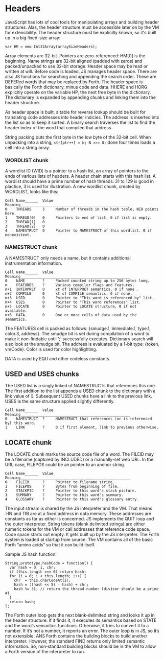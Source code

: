 # Headers
JavaScript has lots of cool tools for manipulating arrays and building header structures. Alas, the header structure must be accessible later on by the VM for extensibility. The header structure must be explicitly known, so it's built up in a big fixed-size array:

`var HM = new Int32Array(arraySizeHeaders);`

Array elements are 32-bit. Pointers are zero-referenced: HM[0] is the beginning. Name strings are 32-bit aligned (padded with zeros) and packed/unpacked to use 32-bit storage. Header space may be read or written at will. Before code is loaded, JS manages header space. There are also JS functions for searching and appending the search order. These are DEFERed words that may be replaced by Forth. The header space is basically the Forth dictionary, minus code and data. HHERE and HORG explicitly operate on the variable HP, the next free byte in the dictionary. The dictionary is expanded by appending chunks and linking them into the header structure.

As header space is built, a table for reverse lookup should be built for translating code addresses into header indicies. The address is inserted into the list so as to keep it sorted. A binary search traverses the list to find the header index of the word that compiled that address.

String packing puts the first byte in the low byte of the 32-bit cell. When unpacking into a string, `str[ptr++] = N; N >>= 8;` done four times loads a cell into a string array.

### WORDLIST chunk

A wordlist ID (WID) is a pointer to a hash list, an array of pointers to the ends of various lists of headers. A header chain starts with this hash list. A wordlist should have a prime number of hash threads: 31 to 129 is good in plactice, 3 is used for illustration. A new wordlist chunk, created by WORDLIST, looks like this:
```
Cell Name______  Value Meaning__________________________________________________
0    THREADS     3     Number of threads in the hash table, WID points here.    
1    THREAD[0]   0     Pointers to end of list, 0 if list is empty.             
2    THREAD[1]   0                                                              
3    THREAD[2]   0                                                              
4    NAMESTRUCT  0     Pointer to NAMESTRUCT of this wordlist. 0 if nonexistent.
```
### NAMESTRUCT chunk

A NAMESTRUCT only needs a name, but it contains additional instrumentation information.

```
Cell Name______  Value Meaning__________________________________________________
0    NAME        ?     Packed counted string up to 256 bytes long.              
n    FEATURES    ?     Various compiler flags and features.                     
n+1  INTERPRET   0     xt of INTERPRET semantics. 0 if none .                   
n+2  COMPILE     0     xt of COMPILE semantics. 0 if none.                      
n+3  USED        0     Pointer to "This word is referenced by" list.            
n+4  USES        0     Pointer to "This word references" list.                  
n+5  LOCATE      0     Pointer to LOCATE structure, 0 if not available.         
n+6  DATA        0     One or more cells of data used by the semantics.         
```
The FEATURES cell is packed as follows: {smudge.1, immediate.1, type.1, color.3, address}. 
The smudge bit is set during compilation of a word to make it non-findable until ‘;’ successfully executes. Dictionary search will also look at the smudge bit. The address is evaluated by a 1-bit type: {token, vmCode}. Color is used for color highlighting.

DATA is used by EQU and other codeless constants.

## USED and USES chunks

The USED list is a singly linked of NAMESTRUCTs that references this one. The first addition to the list appends a USED chunk to the dictionary with a link value of 0. Subsequent USED chunks have a link to the previous link. USES is the same structure applied slightly differently.

```
Cell Name______  Value Meaning__________________________________________________
0    NAMESTRUCT  ?     NAMESTRUCT that references (or is referenced by) this word.
1    LINK        ?     0 if first element, link to previous otherwise.         
```
## LOCATE chunk

The LOCATE chunk marks the source code file of a word. The FILEID may be a filename (captured by INCLUDED) or a manually-set web URL. In the URL case, FILEPOS could be an pointer to an anchor string.
```
Cell Name______  Value Meaning__________________________________________________
0    FILEID      ?     Pointer to filename string.                              
1    FILEPOS     ?     Bytes from beginning of file.                            
2    STACKPIC    ?     Pointer to this word's stack picture.                    
3    SUMMARY     ?     Pointer to this word's summary.                          
4    GLOSSARY    ?     Pointer to this word's glossary entry.                   
```
The input stream is shared by the JS interpreter and the VM. That means >IN and TIB are at a fixed address in data memory. These addresses are constants as far as either is concerned. JS implements the QUIT loop and the outer interpreter. String tokens (blank delimited strings) are either numeric tokens for the VM or call addresses that reference code space. Code space starts out empty. It gets built up by the JS interpreter. The Forth system is loaded at startup from source. The VM contains all of the basic Forth “amino acids” so that it can build itself.

Sample JS hash function:
```
String.prototype.hashCode = function() {
  var hash = 0, i, chr;
  if (this.length === 0) return hash;
  for (i = 0; i < this.length; i++) {
    chr  = this.charCodeAt(i);
    hash = ((hash << 5) - hash) + chr;
    hash %= 31; // return the thread number (divisor should be a prime #)
  }
  return hash;
};
```

The Forth outer loop gets the next blank-delimited string and looks it up in the header structure. If it finds it, it executes its semantics based on STATE and the word’s semantics functions. Otherwise, it tries to convert it to a number. If it’s not a number, it reports an error. The outer loop is in JS, so it’s not extensible. ANS Forth contains the building blocks to build another interpreter. However, the standard FIND returns only limited semantic information. So, non-standard building blocks should be in the VM to allow a Forth version of the interpreter to run.
